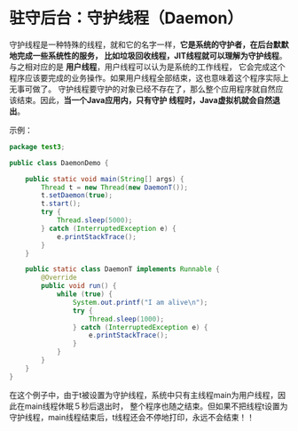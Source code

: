 驻守后台：守护线程（Daemon）
====================================================
守护线程是一种特殊的线程，就和它的名字一样，**它是系统的守护者，在后台默默地完成一些系统性的服务，
比如垃圾回收线程，JIT线程就可以理解为守护线程**。与之相对应的是 **用户线程**，用户线程可以认为是系统的工作线程，
它会完成这个程序应该要完成的业务操作。如果用户线程全部结束，这也意味着这个程序实际上无事可做了。
守护线程要守护的对象已经不存在了，那么整个应用程序就自然应该结束。因此，**当一个Java应用内，只有守护
线程时，Java虚拟机就会自然退出**。

示例：
```java
package test3;

public class DaemonDemo {

    public static void main(String[] args) {
        Thread t = new Thread(new DaemonT());
        t.setDaemon(true);
        t.start();
        try {
            Thread.sleep(5000);
        } catch (InterruptedException e) {
            e.printStackTrace();
        }
    }

    public static class DaemonT implements Runnable {
        @Override
        public void run() {
            while (true) {
                System.out.printf("I am alive\n");
                try {
                    Thread.sleep(1000);
                } catch (InterruptedException e) {
                    e.printStackTrace();
                }
            }
        }
    }
}
```
在这个例子中，由于t被设置为守护线程，系统中只有主线程main为用户线程，因此在main线程休眠５秒后退出时，
整个程序也随之结束。但如果不把线程t设置为守护线程，main线程结束后，t线程还会不停地打印，永远不会结束！！
